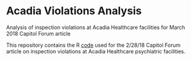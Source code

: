 # Acadia Violations Analysis
Analysis of inspection violations at Acadia Healthcare facilities for March 2018 Capitol Forum article

This repository contains the R [code](violations_script.R) used for the 2/28/18 Capitol Forum article on inspection violations at Acadia Healthcare psychiatric facilities.
